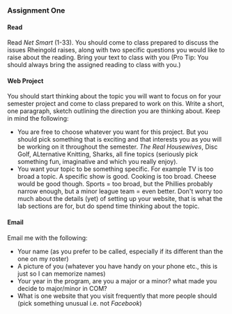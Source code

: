 ### Assignment One

#### Read 
Read *Net Smart* (1-33). You should come to class prepared to discuss the issues Rheingold raises, along with two specific questions you would like to raise about the reading. Bring your text to class with you (Pro Tip: You should always bring the assigned reading to class with you.)

#### Web Project
You should start thinking about the topic you will want to focus on for your semester project and come to class prepared to work on this. Write a short, one paragraph, sketch outlining the direction you are thinking about. Keep in mind the following:
* You are free to choose whatever you want for this project. But you should pick something that is exciting and that interests you as you will be working on it throughout the semester. *The Real Housewives*, Disc Golf, ALternative Knitting, Sharks, all fine topics (seriously pick something fun, imaginative and which you really enjoy).
* You want your topic to be something specific. For example TV is too broad a topic. A specific show is good. Cooking is too broad. Cheese would be good though. Sports = too broad, but the Phillies probably narrow enough, but a minor league team = even better.
Don't worry too much about the details (yet) of setting up your website, that is what the lab sections are for, but do spend time thinking about the topic.

#### Email
Email me with the following:
* Your name (as you prefer to be called, especially if its different than the one on my roster)
* A picture of you (whatever you have handy on your phone etc., this is just so I can memorize names)
* Your year in the program, are you a major or a minor? what made you decide to major/minor in COM?
* What is one website that you visit frequently that more people should (pick something unusual i.e. not *Facebook*)